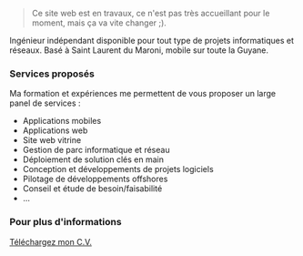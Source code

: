 > Ce site web est en travaux, ce n'est pas très accueillant pour le moment, mais ça va vite changer ;).

Ingénieur indépendant disponible pour tout type de projets informatiques et réseaux. 
Basé à Saint Laurent du Maroni, mobile sur toute la Guyane.

### Services proposés

Ma formation et expériences me permettent de vous proposer un large panel de services :

- Applications mobiles
- Applications web
- Site web vitrine
- Gestion de parc informatique et réseau
- Déploiement de solution clés en main
- Conception et développements de projets logiciels
- Pilotage de développements offshores
- Conseil et étude de besoin/faisabilité
- ...

### Pour plus d'informations

[Téléchargez mon C.V.](/CV_pape_t.pdf)
